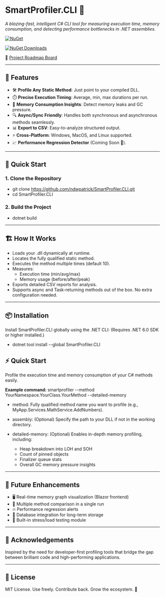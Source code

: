 # SmartProfiler.CLI 🚀

_A blazing-fast, intelligent C# CLI tool for measuring execution time, memory consumption, and detecting performance bottlenecks in .NET assemblies._

[![NuGet](https://img.shields.io/nuget/v/SmartProfiler.CLI.svg)](https://www.nuget.org/packages/SmartProfiler.CLI)

[![NuGet Downloads](https://img.shields.io/nuget/dt/SmartProfiler.CLI.svg)](https://www.nuget.org/packages/SmartProfiler.CLI)

💼 [Project Roadmap Board](https://github.com/yourusername/SmartProfiler.CLI/projects/1)

---

## 📌 Features

- 🛠️ **Profile Any Static Method**: Just point to your compiled DLL.
- ⏱️ **Precise Execution Timing**: Average, min, max durations per run.
- 🧠 **Memory Consumption Insights**: Detect memory leaks and GC pressure.
- 🔍 **Async/Sync Friendly**: Handles both synchronous and asynchronous methods seamlessly.
- 📊 **Export to CSV**: Easy-to-analyze structured output.
- ⚡ **Cross-Platform**: Windows, MacOS, and Linux supported.
- 📈 **Performance Regression Detector** (Coming Soon 🚧).

---

## 🚀 Quick Start

### 1. Clone the Repository

- git clone https://github.com/ndwpatrick/SmartProfiler.CLI.git
- cd SmartProfiler.CLI

### 2. Build the Project

- dotnet build

---

## 🏗️ How It Works

- Loads your .dll dynamically at runtime.
- Locates the fully qualified static method.
- Executes the method multiple times (default 10).
- Measures:
  - Execution time (min/avg/max)
  - Memory usage (before/after/peak)
- Exports detailed CSV reports for analysis.
- Supports async and Task-returning methods out of the box. No extra configuration needed.

---

## 📦 **Installation**

Install SmartProfiler.CLI globally using the .NET CLI: (Requires .NET 6.0 SDK or higher installed.)

- dotnet tool install --global SmartProfiler.CLI

## ⚡ **Quick Start**

Profile the execution time and memory consumption of your C# methods easily.

**Example command:** smartprofiler --method YourNamespace.YourClass.YourMethod --detailed-memory

- method: Fully qualified method name you want to profile (e.g., MyApp.Services.MathService.AddNumbers).

- assembly: (Optional) Specify the path to your DLL if not in the working directory.

- detailed-memory: (Optional) Enables in-depth memory profiling, including:
  - Heap breakdown into LOH and SOH
  - Count of pinned objects
  - Finalizer queue stats
  - Overall GC memory pressure insights

---

## 🎯 Future Enhancements

- 🖥️ Real-time memory graph visualization (Blazor frontend)
- 📜 Multiple method comparison in a single run
- 🔥 Performance regression alerts
- 💾 Database integration for long-term storage
- 🧪 Built-in stress/load testing module

---

## 🙌 Acknowledgements

Inspired by the need for developer-first profiling tools that bridge the gap between brilliant code and high-performing applications.

---

## 📜 License

MIT License.
Use freely. Contribute back. Grow the ecosystem. 🌱
